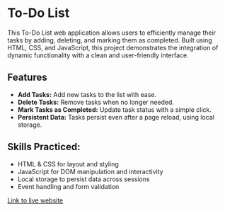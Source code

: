 # To-Do List

This To-Do List web application allows users to efficiently manage their tasks by adding, deleting, and marking them as completed. Built using HTML, CSS, and JavaScript, this project demonstrates the integration of dynamic functionality with a clean and user-friendly interface.

## Features
- **Add Tasks:** Add new tasks to the list with ease.
- **Delete Tasks:** Remove tasks when no longer needed.
- **Mark Tasks as Completed:** Update task status with a simple click.
- **Persistent Data:** Tasks persist even after a page reload, using local storage.

## Skills Practiced:
- HTML & CSS for layout and styling
- JavaScript for DOM manipulation and interactivity
- Local storage to persist data across sessions
- Event handling and form validation

[Link to live website](https://faisalsherif7.github.io/todo-list/)

